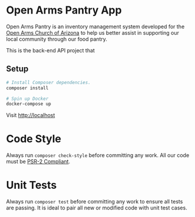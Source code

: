 # Open Arms Pantry App

Open Arms Pantry is an inventory management system developed for the 
[Open Arms Church of Arizona](http://www.openarmsaz.org/)
to help us better assist in supporting our local community through our food pantry. 

This is the back-end API project that

## Setup
 
```bash
# Install Composer dependencies.
composer install

# Spin up Docker
docker-compose up
```
Visit [http://localhost](http://localhost)

# Code Style
Always run `composer check-style` before committing any work. 
All our code must be [PSR-2 Compliant](https://www.php-fig.org/psr/psr-2/).

# Unit Tests
Always run `composer test` before committing any work to ensure all tests are passing. 
It is ideal to pair all new or modified code with unit test cases.  